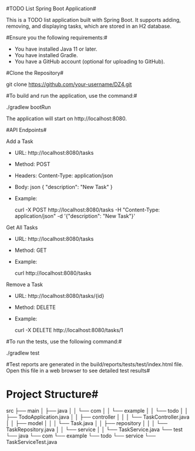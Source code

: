 

#TODO List Spring Boot Application#

This is a TODO list application built with Spring Boot. It supports adding, removing, and displaying tasks, which are stored in an H2 database.


#Ensure you the following requirements:#

- You have installed Java 11 or later.
- You have installed Gradle.
- You have a GitHub account (optional for uploading to GitHub).

 #Clone the Repository#

git clone https://github.com/your-username/DZ4.git

#To build and run the application, use the command:#

./gradlew bootRun


The application will start on http://localhost:8080.

 #API Endpoints#

 Add a Task

- URL: http://localhost:8080/tasks
- Method: POST
- Headers: Content-Type: application/json
- Body:
  json
  {
    "description": "New Task"
  }
  

- Example:

  
  curl -X POST http://localhost:8080/tasks -H "Content-Type: application/json" -d '{"description": "New Task"}'
  

 Get All Tasks

- URL: http://localhost:8080/tasks
- Method: GET

- Example:

  
  curl http://localhost:8080/tasks
  

 Remove a Task

- URL: http://localhost:8080/tasks/{id}
- Method: DELETE

- Example:

  
  curl -X DELETE http://localhost:8080/tasks/1
  


#To run the tests, use the following command:#


./gradlew test


#Test reports are generated in the build/reports/tests/test/index.html file. Open this file in a web browser to see detailed test results#

# Project Structure#

src
├── main
│   ├── java
│   │   └── com
│   │       └── example
│   │           └── todo
│   │               ├── TodoApplication.java
│   │               ├── controller
│   │               │   └── TaskController.java
│   │               ├── model
│   │               │   └── Task.java
│   │               ├── repository
│   │               │   └── TaskRepository.java
│   │               └── service
│   │                   └── TaskService.java
└── test
    └── java
        └── com
            └── example
                └── todo
                    └── service
                        └── TaskServiceTest.java


